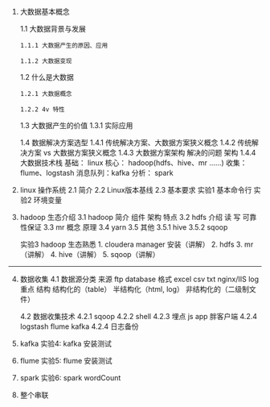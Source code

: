 ####
1. 大数据基本概念

    1.1 大数据背景与发展

       1.1.1 大数据产生的原因、应用

       1.1.2 大数据变现

    1.2 什么是大数据

       1.2.1 大数据概念
       
       1.2.2 4v 特性

    1.3 大数据产生的价值
       1.3.1 实际应用

    1.4 数据解决方案选型
       1.4.1 传统解决方案、大数据方案狭义概念
       1.4.2 传统解决方案 vs 大数据方案狭义概念
       1.4.3 大数据方案架构
             解决的问题
             架构
       1.4.4 大数据技术栈
             基础： linux
             核心： hadoop(hdfs、hive、mr ......)
             收集： flume、logstash
             消息队列：kafka
             分析： spark
             
                   
2. linux 操作系统
    2.1 简介
    2.2 Linux版本基线
    2.3 基本要求
    实验1 基本命令行
    实验2 环境变量


3.  hadoop 生态介绍
    3.1 hadoop 简介
        组件
        架构
        特点
    3.2 hdfs 介绍
        读
        写
        可靠性保证
    3.3 mr
        概念
        原理
    3.4 yarn
    3.5 其他
        3.5.1 hive
        3.5.2 sqoop

    实验3 hadoop 生态熟悉
          1. cloudera manager 安装（讲解）
          2. hdfs
          3. mr（讲解）
          4. hive（讲解）
          5. sqoop（讲解）


------------------------
4. 数据收集
   4.1 数据源分类
       来源
           ftp
           database
        格式
           excel
           csv
           txt
           nginx/IIS log 重点
        结构
           结构化的（table）
           半结构化（html, log）
           非结构化的（二级制文件）

   4.2 数据收集技术
        4.2.1 sqoop
        4.2.2 shell
        4.2.3 埋点
              js
              app
              胖客户端
        4.2.4 logstash
              flume
              kafka
        4.2.4 日志备份

5. kafka
   实验4: kafka 安装测试

6. flume
   实验5: flume 安装测试

7. spark
   实验6: spark wordCount

8. 整个串联
